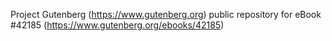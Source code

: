 Project Gutenberg (https://www.gutenberg.org) public repository for eBook #42185 (https://www.gutenberg.org/ebooks/42185)
